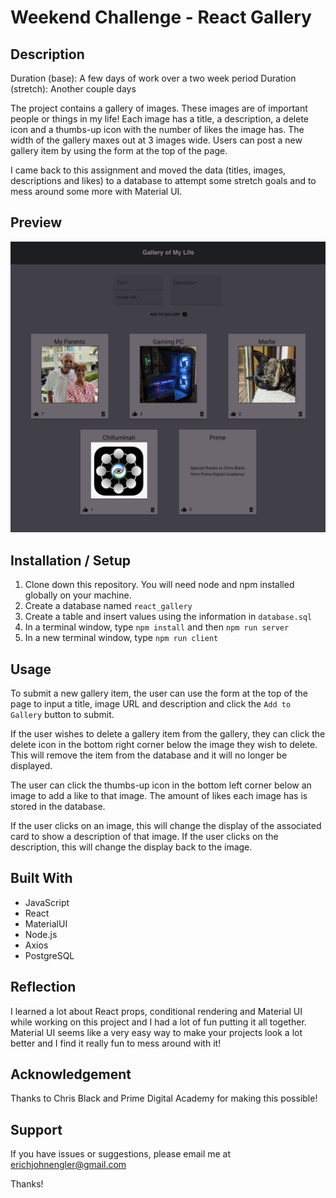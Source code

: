 # Weekend Challenge - React Gallery

## Description

Duration (base): A few days of work over a two week period
Duration (stretch): Another couple days

The project contains a gallery of images. These images are of important people or things in my life! Each image has a title, a description, a delete icon and a thumbs-up icon with the number of likes the image has. The width of the gallery maxes out at 3 images wide. Users can post a new gallery item by using the form at the top of the page.

I came back to this assignment and moved the data (titles, images, descriptions and likes) to a database to attempt some stretch goals and to mess around some more with Material UI.

## Preview

![preview](./public/images/preview2.png)

## Installation / Setup

1. Clone down this repository. You will need node and npm installed globally on your machine.
2. Create a database named `react_gallery`
3. Create a table and insert values using the information in `database.sql`
4. In a terminal window, type `npm install` and then `npm run server`
5. In a new terminal window, type `npm run client`

## Usage

To submit a new gallery item, the user can use the form at the top of the page to input a title, image URL and description and click the `Add to Gallery` button to submit.

If the user wishes to delete a gallery item from the gallery, they can click the delete icon in the bottom right corner below the image they wish to delete. This will remove the item from the database and it will no longer be displayed.

The user can click the thumbs-up icon in the bottom left corner below an image to add a like to that image. The amount of likes each image has is stored in the database. 

If the user clicks on an image, this will change the display of the associated card to show a description of that image. If the user clicks on the description, this will change the display back to the image.

## Built With

- JavaScript
- React
- MaterialUI
- Node.js
- Axios
- PostgreSQL

## Reflection

I learned a lot about React props, conditional rendering and Material UI while working on this project and I had a lot of fun putting it all together. Material UI seems like a very easy way to make your projects look a lot better and I find it really fun to mess around with it! 

## Acknowledgement

Thanks to Chris Black and Prime Digital Academy for making this possible!

## Support

If you have issues or suggestions, please email me at erichjohnengler@gmail.com

Thanks!
